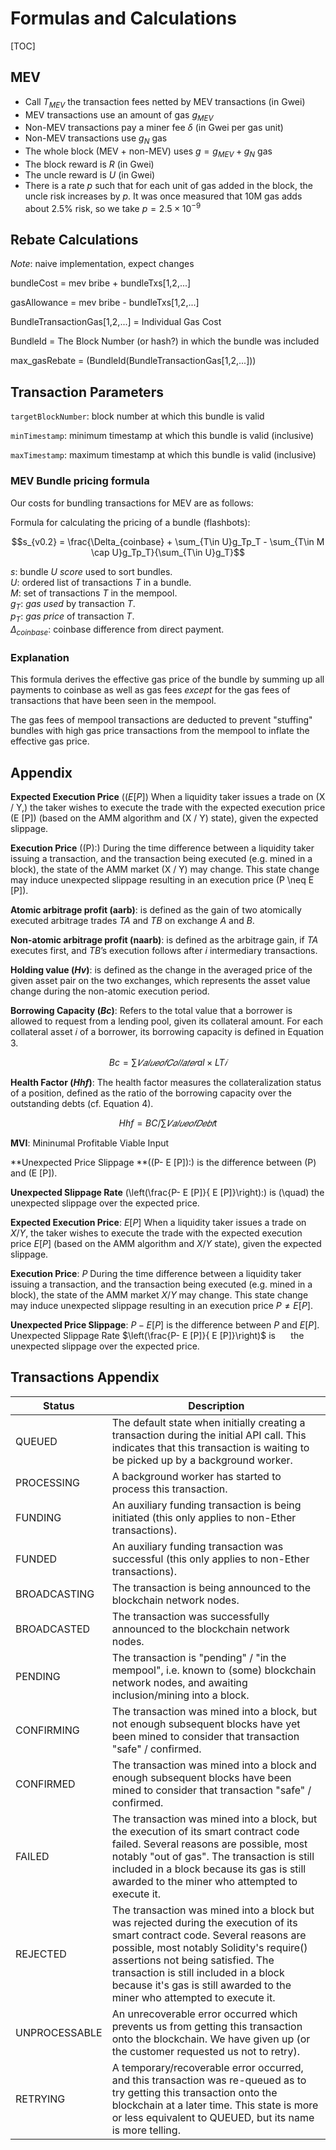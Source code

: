 # Formulas and Calculations

<!--
@version: v0.1.0
@date: 08/11/2021
@license: CC-ND-NC-2.5
@note: naive implementation, expect changes
-->

[TOC]

## MEV 

- Call $T_{MEV}$ the transaction fees netted by MEV transactions (in Gwei)
- MEV transactions use an amount of gas $g_{MEV}$
- Non-MEV transactions pay a miner fee $\delta$ (in Gwei per gas unit)
- Non-MEV transactions use $g_N$ gas
- The whole block (MEV + non-MEV) uses $g = g_{MEV} + g_N$ gas
- The block reward is $R$ (in Gwei)
- The uncle reward is $U$ (in Gwei)
- There is a rate $p$ such that for each unit of gas added in the block, the uncle risk increases by $p$. It was once measured that 10M gas adds about 2.5% risk, so we take $p = 2.5 \times 10^{-9}$


## Rebate Calculations 

*Note*: naive implementation, expect changes

bundleCost = mev bribe + bundleTxs[1,2,...]

gasAllowance =  mev bribe - bundleTxs[1,2,...]

BundleTransactionGas[1,2,...] = Individual Gas Cost

BundleId = The Block Number (or hash?) in which the bundle was included

max_gasRebate = (BundleId(BundleTransactionGas[1,2,...]))

## Transaction Parameters 

`targetBlockNumber`: block number at which this bundle is valid

`minTimestamp`:  minimum timestamp at which this bundle is valid (inclusive)

 `maxTimestamp`: maximum timestamp at which this bundle is valid (inclusive)


### MEV Bundle pricing formula

Our costs for bundling transactions for MEV are as follows:

Formula for calculating the pricing of a bundle (flashbots):

$$s_{v0.2} = \frac{\Delta_{coinbase} + \sum_{T\in U}g_Tp_T - \sum_{T\in M \cap U}g_Tp_T}{\sum_{T\in U}g_T}$$

$s$: bundle $U$ _score_ used to sort bundles.  
$U$: ordered list of transactions $T$ in a bundle.  
$M$: set of transactions $T$ in the mempool.  
$g_{T}$: _gas used_ by transaction $T$.  
$p_{T}$: _gas price_ of transaction $T$.  
$\Delta_{coinbase}$: coinbase difference from direct payment.  

### Explanation

This formula derives the effective gas price of the bundle by summing up all payments to coinbase as well as gas fees *except* for the gas fees of transactions that have been seen in the mempool.

The gas fees of mempool transactions are deducted to prevent "stuffing" bundles with high gas price transactions from the mempool to inflate the effective gas price.

## Appendix

**Expected Execution Price** $(( E [P])$ When a liquidity taker issues a trade on \(X / Y,\) the taker wishes to execute the trade with the expected execution price \(E [P]\) (based on the AMM algorithm and \(X / Y\) state), given the expected slippage. 

**Execution Price** \((P):\) During the time difference between a liquidity taker issuing a transaction, and the transaction being executed (e.g. mined in a block), the state of the AMM market \(X / Y\) may change. This state change may induce unexpected slippage resulting in an execution price \(P \neq E [P]\). 

**Atomic arbitrage profit (aarb)**: is defined as the gain of two atomically executed arbitrage trades $TA$ and $TB$ on exchange $A$ and $B$.


**Non-atomic arbitrage profit (naarb)**: is defined as the arbitrage gain, if $TA$
executes first, and $TB$’s execution follows after $i$ intermediary transactions.



**Holding value ($Hv$)**: is defined as the change in the averaged price of the given asset pair on the two exchanges, which represents the asset value change during the non-atomic execution period.



**Borrowing Capacity ($Bc$)**: Refers to the total value that a borrower is allowed to request from a lending pool, given its collateral amount. For each collateral asset 𝑖 of a borrower, its borrowing capacity is defined in Equation 3.

$$ Bc =∑︁ 𝑉 𝑎𝑙𝑢𝑒 𝑜𝑓 𝐶𝑜𝑙𝑙𝑎𝑡𝑒𝑟al  × LT𝑖 $$


**Health Factor ($Hhf$)**: The health factor measures the collateralization status of a position, defined as the ratio of the borrowing capacity over the outstanding debts (cf. Equation 4).


$$ Hhf = BC / ∑︁  𝑉𝑎𝑙𝑢𝑒 𝑜𝑓 𝐷𝑒𝑏𝑡t $$ 


**MVI**: Mininumal Profitable Viable Input

**Unexpected Price Slippage **\((P- E [P]):\) is the difference between \(P\) and \(E [P]\). 

**Unexpected Slippage Rate** \(\left(\frac{P- E [P]}{ E [P]}\right):\) is \(\quad\) the unexpected slippage over the expected price.


**Expected Execution Price**: $E [P]$ When a liquidity taker issues a trade on $X / Y,$ the taker wishes to execute the trade with the expected execution price $E [P]$ (based on the AMM algorithm and $X / Y$ state), given the expected slippage. 

**Execution Price**: $P$ During the time difference between a liquidity taker issuing a transaction, and the transaction being executed (e.g. mined in a block), the state of the AMM market $X / Y$ may change. This state change may induce unexpected slippage resulting in an execution price $P \neq E [P]$. 

**Unexpected Price Slippage**: $P- E [P]$ is the difference between $P$ and $E [P]$. Unexpected Slippage Rate $\left(\frac{P- E [P]}{ E [P]}\right)$ is $\quad$ the unexpected slippage over the expected price.





## Transactions Appendix 

| Status        | Description                                                                                                                                                                                                                                                                                                                       |
|---------------|-----------------------------------------------------------------------------------------------------------------------------------------------------------------------------------------------------------------------------------------------------------------------------------------------------------------------------------|
| QUEUED        | The default state when initially creating a transaction during the initial API call. This indicates that this transaction is waiting to be picked up by a background worker.                                                                                                                                                      |
| PROCESSING    | A background worker has started to process this transaction.                                                                                                                                                                                                                                                                      |
| FUNDING       | An auxiliary funding transaction is being initiated (this only applies to non-Ether transactions).                                                                                                                                                                                                                                |
| FUNDED        | An auxiliary funding transaction was successful (this only applies to non-Ether transactions).                                                                                                                                                                                                                                    |
| BROADCASTING  | The transaction is being announced to the blockchain network nodes.                                                                                                                                                                                                                                                               |
| BROADCASTED   | The transaction was successfully announced to the blockchain network nodes.                                                                                                                                                                                                                                                       |
| PENDING       | The transaction is "pending" / "in the mempool", i.e. known to (some) blockchain network nodes, and awaiting inclusion/mining into a block.                                                                                                                                                                                       |
| CONFIRMING    | The transaction was mined into a block, but not enough subsequent blocks have yet been mined to consider that transaction "safe" / confirmed.                                                                                                                                                                                     |
| CONFIRMED     | The transaction was mined into a block and enough subsequent blocks have been mined to consider that transaction "safe" / confirmed.                                                                                                                                                                                              |
| FAILED        | The transaction was mined into a block, but the execution of its smart contract code failed. Several reasons are possible, most notably "out of gas". The transaction is still included in a block because its gas is still awarded to the miner who attempted to execute it.                                                     |
| REJECTED      | The transaction was mined into a block but was rejected during the execution of its smart contract code. Several reasons are possible, most notably Solidity's require() assertions not being satisfied. The transaction is still included in a block because it's gas is still awarded to the miner who attempted to execute it. |
| UNPROCESSABLE | An unrecoverable error occurred which prevents us from getting this transaction onto the blockchain. We have given up (or the customer requested us not to retry).                                                                                                                                                                |
| RETRYING      | A temporary/recoverable error occurred, and this transaction was re-queued as to try getting this transaction onto the blockchain at a later time. This state is more or less equivalent to QUEUED, but its name is more telling.                                                                                                 |
